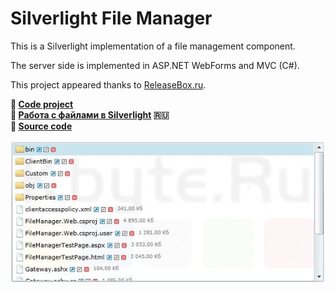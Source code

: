 # Silverlight File Manager

This is a Silverlight implementation of a file management component.

The server side is implemented in ASP.NET WebForms and MVC (C#).

This project appeared thanks to [ReleaseBox.ru](../../2011/assets/releasebox.md).

**:page_facing_up: [Code project](https://www.codeproject.com/Articles/311938/Silverlight-File-Manager-2)**  
**:page_facing_up: [Работа с файлами в Silverlight](../articles/FileManager_Silverlight.md) :ru:**  
**:floppy_disk: [Source code](FileManager.zip)**

![Silverlight File Manager](FileManager.jpg)
